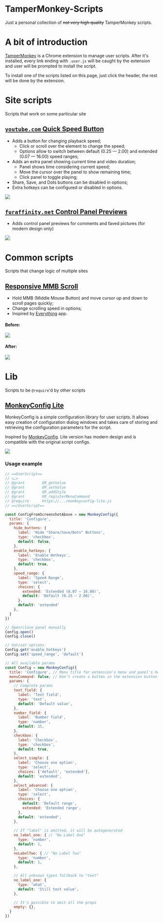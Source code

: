 # TamperMonkey-Scripts
Just a personal collection of ~~not very high quality~~ TamperMonkey scripts.

# A bit of introduction
[TamperMonkey](https://chrome.google.com/webstore/detail/tampermonkey/dhdgffkkebhmkfjojejmpbldmpobfkfo) is a Chrome extension to manage user scripts. After it's installed, every link ending with `.user.js` will be caught by the extension and user will be prompted to install the script.

To install one of the scripts listed on this page, just click the header, the rest will be done by the extension.

# Site scripts
Scripts that work on some particular site

## [`youtube.com` Quick Speed Button]
* Adds a button for changing playback speed;
  * Click or scroll over the element to change the speed;
  * Options allow to switch between default (0.25 — 2.00) and extended (0.07 — 16.00) speed ranges;
* Adds an extra panel showing current time and video duration;
  * Panel shows time considering current speed;
  * Move the cursor over the panel to show remaining time;
  * Click panel to toggle playing;
* Share, Save, and Dots buttons can be disabled in options;
* Extra hotkeys can be configured or disabled in options.

![](https://github.com/OddMorning/TamperMonkey-Scripts/blob/master/assets/%5Byoutube.com%5D%20Quick%20Speed%20Button.png)

## [`furaffinity.net` Control Panel Previews]
* Adds control panel previews for comments and faved pictures (for modern design only)

![](https://github.com/OddMorning/TamperMonkey-Scripts/blob/master/assets/%5Bfuraffinity.net%5D%20Control%20Panel%20Previews.png)

<!--
## [`avasdemon.com` Pages Counter]
* Adds a pages counter;
* Locks the "next" button and makes picture unclickable if there are no more pages left

![](https://github.com/OddMorning/TamperMonkey-Scripts/blob/master/assets/%5Bavasdemon.com%5D%20Pages%20Counter.png)
-->


# Common scripts
Scripts that change logic of multiple sites

## [Responsive MMB Scroll]
* Hold MMB (Middle Mouse Button) and move cursor up and down to scroll pages quickly;
* Change scrolling speed in options;
* Inspired by [Everything](https://www.voidtools.com/) app.

#### Before:
![](https://github.com/OddMorning/TamperMonkey-Scripts/blob/master/assets/Responsive%20MMB%20Scroll%20-%20Before.gif)
#### After:
![](https://github.com/OddMorning/TamperMonkey-Scripts/blob/master/assets/Responsive%20MMB%20Scroll%20-%20After.gif)


# Lib
Scripts to be `@require`'d by other scripts

## [MonkeyConfig Lite]
MonkeyConfig is a simple configuration library for user scripts. It allows easy creation of configuration dialog windows and takes care of storing and retrieving the configuration parameters for the script.

Inspired by [MonkeyConfig](https://github.com/odyniec/MonkeyConfig). Lite version has modern design and is compatible with the original script configs.

![](https://github.com/OddMorning/TamperMonkey-Scripts/blob/master/assets/MonkeyConfig%20Lite.png)

### Usage example
```js
// ==UserScript==
// <…>
// @grant        GM_getValue
// @grant        GM_setValue
// @grant        GM_addStyle
// @grant        GM_registerMenuCommand
// @require      https://.../monkeyconfig-lite.js
// ==/UserScript==
```
```js
const ConfigFromScreenshotAbove = new MonkeyConfig({
  title: 'Configure',
  params: {
    hide_buttons: {
      label: 'Hide "Share/Save/Dots" Buttons',
      type: 'checkbox',
      default: false,
    },
    enable_hotkeys: {
      label: 'Enable Hotkeys',
      type: 'checkbox',
      default: true,
    },
    speed_range: {
      label: 'Speed Range',
      type: 'select',
      choices: {
        extended: 'Extended (0.07 — 16.00)',
        default: 'Default (0.25 — 2.00)',
      },
      default: 'extended'
    },
  }
})

// Open/close panel manually
Config.open()
Config.close()

// Get/set options
Config.get('enable_hotkeys')
Config.set('speed_range', 'default')
```
```js
// All available params
const Config = new MonkeyConfig({
  title: 'Configure', // Menu title for extension's menu and panel's header
  menuCommand: false, // Don't create a button in the extension button menu
  params: {
    // Complete params
    text_field: {
      label: 'Text field',
      type: 'text',
      default: 'Default value',
    },
    number_field: {
      label: 'Number field',
      type: 'number',
      default: 15,
    },
    checkbox: {
      label: 'Checkbox',
      type: 'checkbox',
      default: true,
    },
    select_simple: {
      label: 'Choose one option',
      type: 'select',
      choices: ['default', 'extended'],
      default: 'extended',
    },
    select_advanced: {
      label: 'Choose one option',
      type: 'select',
      choices: {
        default: 'Default range',
        extended: 'Extended range',
      },
      default: 'extended',
    },
    
    // If "label" is omitted, it will be autogenerated 
    no_label_one: { // "No Label One"
      type: 'number',
      default: 1,
    },
    noLabelTwo: { // "No Label Two"
      type: 'number',
      default: 1,
    },

    // All unknown types fallback to "text"
    no_label_one: {
      type: 'what',
      default: 'Still text value',
    },

    // It's possible to omit all the props
    empty: {},
  }
})

```



[`youtube.com` Quick Speed Button]: https://github.com/OddMorning/TamperMonkey-Scripts/raw/master/scripts/site/%5Byoutube.com%5D%20Quick%20Speed%20Button.user.js
[`furaffinity.net` Control Panel Previews]: https://github.com/OddMorning/TamperMonkey-Scripts/raw/master/scripts/site/%5Bfuraffinity.net%5D%20Control%20Panel%20Previews.user.js
[`avasdemon.com` Pages Counter]: https://github.com/OddMorning/TamperMonkey-Scripts/raw/master/scripts/site/%5Bavasdemon.com%5D%20Pages%20Counter.user.js

[Responsive MMB Scroll]: https://github.com/OddMorning/TamperMonkey-Scripts/raw/master/scripts/common/Responsive%20MMB%20Scroll.user.js

[MonkeyConfig Lite]: https://github.com/OddMorning/TamperMonkey-Scripts/blob/master/scripts/lib/monkeyconfig-lite.js
